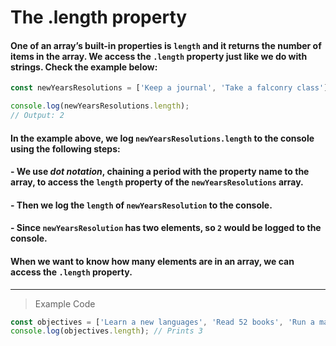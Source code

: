 # The .length property
#### One of an array’s built-in properties is `length` and it returns the number of items in the array. We access the `.length` property just like we do with strings. Check the example below:
```js
const newYearsResolutions = ['Keep a journal', 'Take a falconry class'];

console.log(newYearsResolutions.length);
// Output: 2
```

#### In the example above, we log `newYearsResolutions.length` to the console using the following steps:

#### - We use *dot notation*, chaining a period with the property name to the array, to access the `length` property of the `newYearsResolutions` array.
#### - Then we log the `length` of `newYearsResolution` to the console.
#### - Since `newYearsResolution` has two elements, so `2` would be logged to the console.

#### When we want to know how many elements are in an array, we can access the `.length` property.
---
> Example Code
```js
const objectives = ['Learn a new languages', 'Read 52 books', 'Run a marathon'];
console.log(objectives.length); // Prints 3
```
